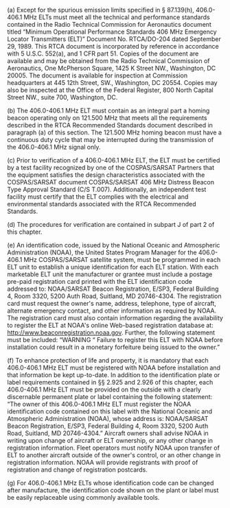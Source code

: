 (a) Except for the spurious emission limits specified in § 87.139(h), 406.0-406.1 MHz ELTs must meet all the technical and performance standards contained in the Radio Technical Commission for Aeronautics document titled “Minimum Operational Performance Standards 406 MHz Emergency Locator Transmitters (ELT)” Document No. RTCA/DO-204 dated September 29, 1989. This RTCA document is incorporated by reference in accordance with 5 U.S.C. 552(a), and 1 CFR part 51. Copies of the document are available and may be obtained from the Radio Technical Commission of Aeronautics, One McPherson Square, 1425 K Street NW., Washington, DC 20005. The document is available for inspection at Commission headquarters at 445 12th Street, SW., Washington, DC 20554. Copies may also be inspected at the Office of the Federal Register, 800 North Capital Street NW., suite 700, Washington, DC.

(b) The 406.0-406.1 MHz ELT must contain as an integral part a homing beacon operating only on 121.500 MHz that meets all the requirements described in the RTCA Recommended Standards document described in paragraph (a) of this section. The 121.500 MHz homing beacon must have a continuous duty cycle that may be interrupted during the transmission of the 406.0-406.1 MHz signal only.

(c) Prior to verification of a 406.0-406.1 MHz ELT, the ELT must be certified by a test facility recognized by one of the COSPAS/SARSAT Partners that the equipment satisfies the design characteristics associated with the COSPAS/SARSAT document COSPAS/SARSAT 406 MHz Distress Beacon Type Approval Standard (C/S T.007). Additionally, an independent test facility must certify that the ELT complies with the electrical and environmental standards associated with the RTCA Recommended Standards.

(d) The procedures for verification are contained in subpart J of part 2 of this chapter.

(e) An identification code, issued by the National Oceanic and Atmospheric Administration (NOAA), the United States Program Manager for the 406.0-406.1 MHz COSPAS/SARSAT satellite system, must be programmed in each ELT unit to establish a unique identification for each ELT station. With each marketable ELT unit the manufacturer or grantee must include a postage pre-paid registration card printed with the ELT identification code addressed to: NOAA/SARSAT Beacon Registration, E/SP3, Federal Building 4, Room 3320, 5200 Auth Road, Suitland, MD 20746-4304. The registration card must request the owner's name, address, telephone, type of aircraft, alternate emergency contact, and other information as required by NOAA. The registration card must also contain information regarding the availability to register the ELT at NOAA's online Web-based registration database at: http://www.beaconregistration.noaa.gov. Further, the following statement must be included: “WARNING “ Failure to register this ELT with NOAA before installation could result in a monetary forfeiture being issued to the owner.”

(f) To enhance protection of life and property, it is mandatory that each 406.0-406.1 MHz ELT must be registered with NOAA before installation and that information be kept up-to-date. In addition to the identification plate or label requirements contained in §§ 2.925 and 2.926 of this chapter, each 406.0-406.1 MHz ELT must be provided on the outside with a clearly discernable permanent plate or label containing the following statement: “The owner of this 406.0-406.1 MHz ELT must register the NOAA identification code contained on this label with the National Oceanic and Atmospheric Administration (NOAA), whose address is: NOAA/SARSAT Beacon Registration, E/SP3, Federal Building 4, Room 3320, 5200 Auth Road, Suitland, MD 20746-4304.” Aircraft owners shall advise NOAA in writing upon change of aircraft or ELT ownership, or any other change in registration information. Fleet operators must notify NOAA upon transfer of ELT to another aircraft outside of the owner's control, or an other change in registration information. NOAA will provide registrants with proof of registration and change of registration postcards.

(g) For 406.0-406.1 MHz ELTs whose identification code can be changed after manufacture, the identification code shown on the plant or label must be easily replaceable using commonly available tools.

